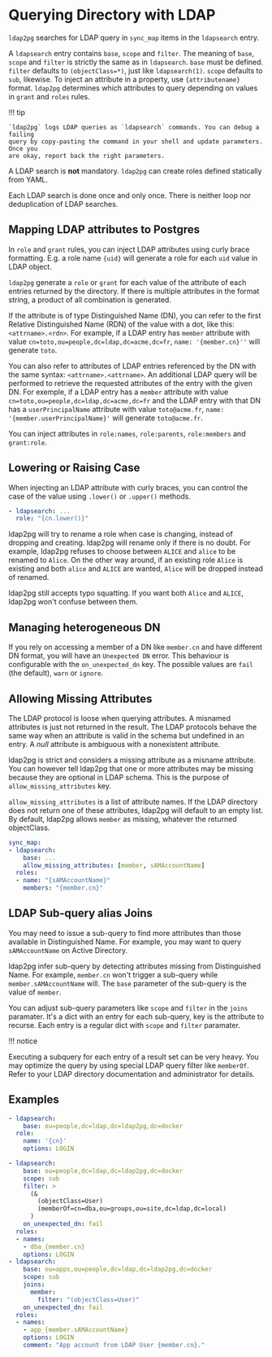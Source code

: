 <h1>Querying Directory with LDAP</h1>

`ldap2pg` searches for LDAP query in `sync_map` items in the `ldapsearch`
entry.

A `ldapsearch` entry contains `base`, `scope` and `filter`. The meaning of
`base`, `scope` and `filter` is strictly the same as in `ldapsearch`. `base`
must be defined. `filter` defaults to `(objectClass=*)`, just like
`ldapsearch(1)`. `scope` defaults to `sub`, likewise. To inject an attribute in
a property, use `{attributename}` format. `ldap2pg` determines which attributes
to query depending on values in `grant` and `roles` rules.

!!! tip

    `ldap2pg` logs LDAP queries as `ldapsearch` commands. You can debug a failing
    query by copy-pasting the command in your shell and update parameters. Once you
    are okay, report back the right parameters.

A LDAP search is **not** mandatory. `ldap2pg` can create roles defined
statically from YAML.

Each LDAP search is done once and only once. There is neither loop nor
deduplication of LDAP searches.


## Mapping LDAP attributes to Postgres

In `role` and `grant` rules, you can inject LDAP attributes using curly brace
formatting. E.g. a role name `{uid}` will generate a role for each `uid` value
in LDAP object.

`ldap2pg` generate a `role` or `grant` for each value of the attribute of each
entries returned by the directory. If there is multiple attributes in the format
string, a product of all combination is generated.

If the attribute is of type Distinguished Name (DN), you can refer to the first
Relative Distinguished Name (RDN) of the value with a dot, like this:
`<attrname>.<rdn>`. For example, if a LDAP entry has `member` attribute with
value `cn=toto,ou=people,dc=ldap,dc=acme,dc=fr`, `name: '{member.cn}''` will
generate `toto`.

You can also refer to attributes of LDAP entries referenced by the DN with the
same syntax: `<attrname>.<attrname>`. An additional LDAP query will be
performed to retrieve the requested attributes of the entry with the given DN.
For exemple, if a LDAP entry has a `member` attribute with value
`cn=toto,ou=people,dc=ldap,dc=acme,dc=fr` and the LDAP entry with that DN has
a `userPrincipalName` attribute with value `toto@acme.fr`,
`name: '{member.userPrincipalName}'` will generate `toto@acme.fr`.

You can inject attributes in `role:names`, `role:parents`, `role:members` and
`grant:role`.


## Lowering or Raising Case

When injecting an LDAP attribute with curly braces, you can control the case of
the value using `.lower()` or `.upper()` methods.

``` yaml
- ldapsearch: ...
  role: "{cn.lower()}"
```

ldap2pg will try to rename a role when case is changing, instead of dropping
and creating. ldap2pg will rename only if there is no doubt. For example,
ldap2pg refuses to choose between `ALICE` and `alice` to be renamed to `Alice`.
On the other way around, if an existing role `Alice` is existing and both
`alice` and `ALICE` are wanted, `Alice` will be dropped instead of renamed.

ldap2pg still accepts typo squatting. If you want both `Alice` and `ALICE`,
ldap2pg won't confuse between them.


## Managing heterogeneous DN

If you rely on accessing a member of a DN like `member.cn` and have different DN
format, you will have an `Unexpected DN` error. This behaviour is configurable
with the `on_unexpected_dn` key. The possible values are `fail` (the default),
`warn` or `ignore`.


## Allowing Missing Attributes

The LDAP protocol is loose when querying attributes. A misnamed attributes is
just not returned in the result. The LDAP protocols behave the same way when an
attribute is valid in the schema but undefined in an entry. A *null* attribute
is ambiguous with a nonexistent attribute.

ldap2pg is strict and considers a missing attribute as a misname attribute. You
can however tell ldap2pg that one or more attributes may be missing because
they are optional in LDAP schema. This is the purpose of
`allow_missing_attributes` key.

`allow_missing_attributes` is a list of attribute names. If the LDAP directory
does not return one of these attributes, ldap2pg will default to an empty list.
By default, ldap2pg allows `member` as missing, whatever the returned
objectClass.

``` yaml
sync_map:
- ldapsearch:
    base: ...
    allow_missing_attributes: [member, sAMAccountName]
  roles:
  - name: "{sAMAccountName}"
    members: "{member.cn}"
```


## LDAP Sub-query alias Joins

You may need to issue a sub-query to find more attributes than those available
in Distinguished Name. For example, you may want to query `sAMAccountName` on
Active Directory.

ldap2pg infer sub-query by detecting attributes missing from Distinguished Name.
For example, `member.cn` won't trigger a sub-query while `member.sAMAccountName`
will. The `base` parameter of the sub-query is the value of `member`.

You can adjust sub-query parameters like `scope` and `filter` in the `joins`
paramater. It's a dict with an entry for each sub-query, key is the attribute to
recurse. Each entry is a regular dict with `scope` and `filter` paramater.

!!! notice

   Executing a subquery for each entry of a result set can be very heavy. You
   may optimize the query by using special LDAP query filter like `memberOf`.
   Refer to your LDAP directory documentation and administrator for details.


## Examples

``` yaml
- ldapsearch:
    base: ou=people,dc=ldap,dc=ldap2pg,dc=docker
  role:
    name: '{cn}'
    options: LOGIN

- ldapsearch:
    base: ou=people,dc=ldap,dc=ldap2pg,dc=docker
    scope: sub
    filter: >
      (&
        (objectClass=User)
        (memberOf=cn=dba,ou=groups,ou=site,dc=ldap,dc=local)
      )
    on_unexpected_dn: fail
  roles:
  - names:
    - dba_{member.cn}
    options: LOGIN
- ldapsearch:
    base: ou=apps,ou=people,dc=ldap,dc=ldap2pg,dc=docker
    scope: sub
    joins:
      member:
        filter: "(objectClass=User)"
    on_unexpected_dn: fail
  roles:
  - names:
    - app_{member.sAMAccountName}
    options: LOGIN
    comment: "App account from LDAP User {member.cn}."
```
